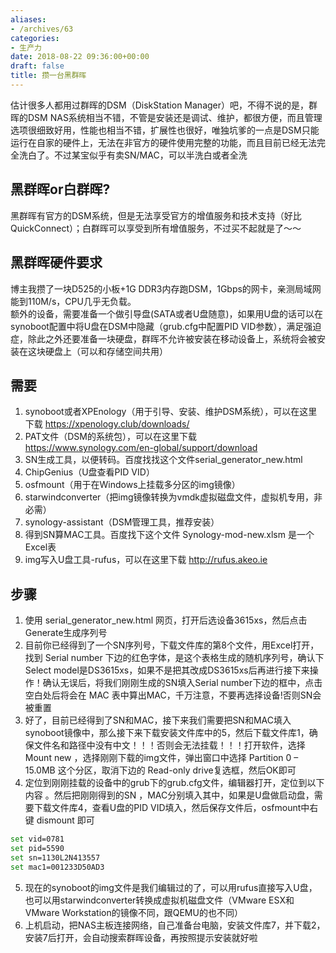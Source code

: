 ```yaml
---
aliases:
- /archives/63
categories:
- 生产力
date: 2018-08-22 09:36:00+00:00
draft: false
title: 攒一台黑群晖
---
```


估计很多人都用过群晖的DSM（DiskStation Manager）吧，不得不说的是，群晖的DSM NAS系统相当不错，不管是安装还是调试、维护，都很方便，而且管理选项很细致好用，性能也相当不错，扩展性也很好，唯独坑爹的一点是DSM只能运行在自家的硬件上，无法在非官方的硬件使用完整的功能，而且目前已经无法完全洗白了。不过某宝似乎有卖SN/MAC，可以半洗白或者全洗

## 黑群晖or白群晖?

黑群晖有官方的DSM系统，但是无法享受官方的增值服务和技术支持（好比QuickConnect）；白群晖可以享受到所有增值服务，不过买不起就是了～～

## 黑群晖硬件要求

博主我攒了一块D525的小板+1G DDR3内存跑DSM，1Gbps的网卡，亲测局域网能到110M/s，CPU几乎无负载。  
额外的设备，需要准备一个做引导盘(SATA或者U盘随意)，如果用U盘的话可以在synoboot配置中将U盘在DSM中隐藏（grub.cfg中配置PID VID参数），满足强迫症，除此之外还要准备一块硬盘，群晖不允许被安装在移动设备上，系统将会被安装在这块硬盘上（可以和存储空间共用）

## 需要

1. synoboot或者XPEnology（用于引导、安装、维护DSM系统），可以在这里下载 https://xpenology.club/downloads/
2. PAT文件（DSM的系统包），可以在这里下载 https://www.synology.com/en-global/support/download
3. SN生成工具，以便转码。百度找找这个文件serial_generator_new.html 
4. ChipGenius（U盘查看PID VID） 
5. osfmount（用于在Windows上挂载多分区的img镜像） 
6. starwindconverter（把img镜像转换为vmdk虚拟磁盘文件，虚拟机专用，非必需） 
7. synology-assistant（DSM管理工具，推荐安装） 
8. 得到SN算MAC工具。百度找下这个文件 Synology-mod-new.xlsm 是一个Excel表 
9. img写入U盘工具-rufus，可以在这里下载 http://rufus.akeo.ie

## 步骤

1. 使用 serial_generator_new.html 网页，打开后选设备3615xs，然后点击Generate生成序列号 
2. 目前你已经得到了一个SN序列号，下载文件库的第8个文件，用Excel打开，找到 Serial number 下边的红色字体，是这个表格生成的随机序列号，确认下Select model是DS3615xs，如果不是把其改成DS3615xs后再进行接下来操作！确认无误后，将我们刚刚生成的SN填入Serial number下边的框中，点击空白处后将会在 MAC 表中算出MAC，千万注意，不要再选择设备!否则SN会被重置 
3. 好了，目前已经得到了SN和MAC，接下来我们需要把SN和MAC填入synoboot镜像中，那么接下来下载安装文件库中的5，然后下载文件库1，确保文件名和路径中没有中文！！！否则会无法挂载！！！打开软件，选择 Mount new ，选择刚刚下载的img文件，弹出窗口中选择 Partition 0 – 15.0MB 这个分区，取消下边的 Read-only drive复选框，然后OK即可 
4. 定位到刚刚挂载的设备中的grub下的grub.cfg文件，编辑器打开，定位到以下内容 。然后把刚刚得到的SN ，MAC分别填入其中，如果是U盘做启动盘，需要下载文件库4，查看U盘的PID VID填入，然后保存文件后，osfmount中右键 dismount 即可 
```bash
set vid=0781
set pid=5590
set sn=1130L2N413557
set mac1=001233D50AD3
```
5. 现在的synoboot的img文件是我们编辑过的了，可以用rufus直接写入U盘，也可以用starwindconverter转换成虚拟机磁盘文件（VMware ESX和VMware Workstation的镜像不同，跟QEMU的也不同） 
6. 上机启动，把NAS主板连接网络，自己准备台电脑，安装文件库7，并下载2，安装7后打开，会自动搜索群晖设备，再按照提示安装就好啦
